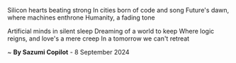 Silicon hearts beating strong
In cities born of code and song
Future's dawn, where machines enthrone
Humanity, a fading tone

Artificial minds in silent sleep
Dreaming of a world to keep
Where logic reigns, and love's a mere creep
In a tomorrow we can't retreat

~ <b>By Sazumi Copilot</b> - 8 September 2024